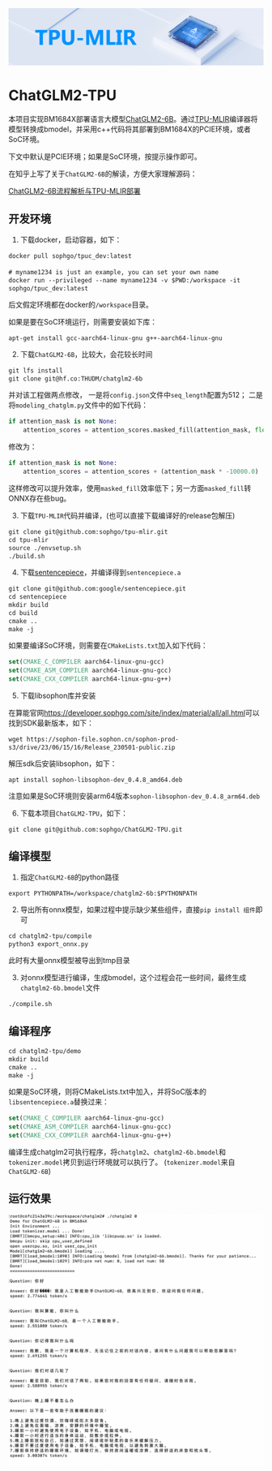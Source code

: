 ![](./assets/sophgo_chip.png)

# ChatGLM2-TPU

本项目实现BM1684X部署语言大模型[ChatGLM2-6B](https://huggingface.co/THUDM/chatglm2-6b)。通过[TPU-MLIR](https://github.com/sophgo/tpu-mlir)编译器将模型转换成bmodel，并采用c++代码将其部署到BM1684X的PCIE环境，或者SoC环境。

下文中默认是PCIE环境；如果是SoC环境，按提示操作即可。

在知乎上写了关于`ChatGLM2-6B`的解读，方便大家理解源码：

[ChatGLM2-6B流程解析与TPU-MLIR部署](https://zhuanlan.zhihu.com/p/641975976)


## 开发环境


1. 下载docker，启动容器，如下：

``` shell
docker pull sophgo/tpuc_dev:latest

# myname1234 is just an example, you can set your own name
docker run --privileged --name myname1234 -v $PWD:/workspace -it sophgo/tpuc_dev:latest
```
后文假定环境都在docker的`/workspace`目录。

如果是要在SoC环境运行，则需要安装如下库：

``` shell
apt-get install gcc-aarch64-linux-gnu g++-aarch64-linux-gnu
```

2. 下载`ChatGLM2-6B`，比较大，会花较长时间

``` shell
git lfs install
git clone git@hf.co:THUDM/chatglm2-6b
```
并对该工程做两点修改，
一是将`config.json`文件中`seq_length`配置为512；
二是将`modeling_chatglm.py`文件中的如下代码：

```python
if attention_mask is not None:
    attention_scores = attention_scores.masked_fill(attention_mask, float("-inf"))
```

修改为：

```python
if attention_mask is not None:
    attention_scores = attention_scores + (attention_mask * -10000.0)
```

这样修改可以提升效率，使用`masked_fill`效率低下；另一方面`masked_fill`转ONNX存在些bug。

3. 下载`TPU-MLIR`代码并编译，(也可以直接下载编译好的release包解压)

``` shell
git clone git@github.com:sophgo/tpu-mlir.git
cd tpu-mlir
source ./envsetup.sh
./build.sh
```

4. 下载[sentencepiece](https://github.com/google/sentencepiece)，并编译得到`sentencepiece.a`

```shell
git clone git@github.com:google/sentencepiece.git
cd sentencepiece
mkdir build
cd build
cmake ..
make -j
```

如果要编译SoC环境，则需要在`CMakeLists.txt`加入如下代码：

```cmake
set(CMAKE_C_COMPILER aarch64-linux-gnu-gcc)
set(CMAKE_ASM_COMPILER aarch64-linux-gnu-gcc)
set(CMAKE_CXX_COMPILER aarch64-linux-gnu-g++)
```

5. 下载libsophon库并安装

在算能官网<https://developer.sophgo.com/site/index/material/all/all.html>可以找到SDK最新版本，如下：

```shell
wget https://sophon-file.sophon.cn/sophon-prod-s3/drive/23/06/15/16/Release_230501-public.zip
```
解压sdk后安装libsophon，如下：

```shell
apt install sophon-libsophon-dev_0.4.8_amd64.deb
```

注意如果是SoC环境则安装arm64版本`sophon-libsophon-dev_0.4.8_arm64.deb`

6. 下载本项目`ChatGLM2-TPU`，如下：

``` shell
git clone git@github.com:sophgo/ChatGLM2-TPU.git
```

## 编译模型

1. 指定`ChatGLM2-6B`的python路径

``` shell
export PYTHONPATH=/workspace/chatglm2-6b:$PYTHONPATH
```

2. 导出所有onnx模型，如果过程中提示缺少某些组件，直接`pip install 组件`即可

``` shell
cd chatglm2-tpu/compile
python3 export_onnx.py
```
此时有大量onnx模型被导出到tmp目录

3. 对onnx模型进行编译，生成bmodel，这个过程会花一些时间，最终生成`chatglm2-6b.bmodel`文件

```shell
./compile.sh
```

## 编译程序

```shell
cd chatglm2-tpu/demo
mkdir build
cmake ..
make -j
```

如果是SoC环境，则将CMakeLists.txt中加入，并将SoC版本的`libsentencepiece.a`替换过来：

```cmake
set(CMAKE_C_COMPILER aarch64-linux-gnu-gcc)
set(CMAKE_ASM_COMPILER aarch64-linux-gnu-gcc)
set(CMAKE_CXX_COMPILER aarch64-linux-gnu-g++)
```

编译生成chatglm2可执行程序，将`chatglm2`、`chatglm2-6b.bmodel`和`tokenizer.model`拷贝到运行环境就可以执行了。
(`tokenizer.model`来自`ChatGLM2-6B`)


## 运行效果

![](./assets/chatglm2.png)

